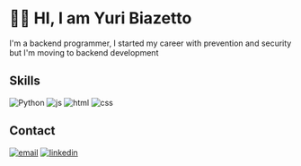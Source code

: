 # 👋🏻 HI, I am Yuri Biazetto
<p>I'm a backend programmer, I started my career with prevention and security but I'm moving to backend development</p>

## Skills
![Python](https://img.shields.io/badge/Python-14354C?style=for-the-badge&logo=python&logoColor=white)
![js](https://img.shields.io/badge/JavaScript-323330?style=for-the-badge&logo=javascript&logoColor=F7DF1E)
![html](https://img.shields.io/badge/HTML5-E34F26?style=for-the-badge&logo=html5&logoColor=white)
![css](https://img.shields.io/badge/CSS3-1572B6?style=for-the-badge&logo=css3&logoColor=white)

## Contact
[![email](https://img.shields.io/badge/Gmail-D14836?style=for-the-badge&logo=gmail&logoColor=white)](yuri.biazetto@gmail.com)
[![linkedin](https://img.shields.io/badge/LinkedIn-0077B5?style=for-the-badge&logo=linkedin&logoColor=white
)](https://www.linkedin.com/in/yuri-biazetto-293755178/)
